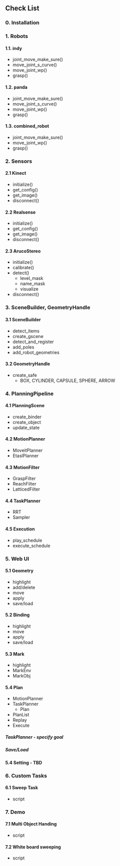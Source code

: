## Check List

### 0. Installation

### 1. Robots
#### 1.1. indy
* joint_move_make_sure()
* move_joint_s_curve()
* move_joint_wp()
* grasp()

#### 1.2. panda
* joint_move_make_sure()
* move_joint_s_curve()
* move_joint_wp()
* grasp()

#### 1.3. combined_robot
* joint_move_make_sure()
* move_joint_wp()
* grasp()

### 2. Sensors
#### 2.1 Kinect
* initialize()
* get_config()
* get_image()
* disconnect()

#### 2.2 Realsense
* initialize()
* get_config()
* get_image()
* disconnect()

#### 2.3 ArucoStereo
* initialize()
* calibrate()
* detect()
  * level_mask
  * name_mask
  * visualize
* disconnect()

### 3. SceneBuilder, GeometryHandle
#### 3.1 SceneBuilder
* detect_items
* create_gscene
* detect_and_register
* add_poles
* add_robot_geometries

#### 3.2 GeometryHandle
* create_safe
  * BOX, CYLINDER, CAPSULE, SPHERE, ARROW

### 4. PlanningPipeline
#### 4.1 PlanningScene
* create_binder
* create_object
* update_state

#### 4.2 MotionPlanner
* MoveitPlanner
* EtaslPlanner

#### 4.3 MotionFilter
* GraspFilter
* ReachFilter
* LatticedFilter

#### 4.4 TaskPlanner
* RRT
* Sampler

#### 4.5 Execution
* play_schedule
* execute_schedule

### 5. Web UI
#### 5.1 Geometry
* highlight
* add/delete
* move
* apply
* save/load

#### 5.2 Binding
* highlight
* move
* apply
* save/load

#### 5.3 Mark
* highlight
* MarkEnv
* MarkObj

#### 5.4 Plan
* MotionPlanner
* TaskPlanner
  * Plan
* PlanList
* Replay
* Execute
##### TaskPlanner - specify goal
##### Save/Load

#### 5.4 Setting - TBD

### 6. Custom Tasks
#### 6.1 Sweep Task
* script

### 7. Demo
#### 7.1 Multi Object Handing
* script

#### 7.2 White board sweeping
* script